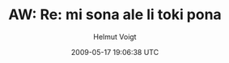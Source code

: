 ---
title: 'AW: Re: mi sona ale li toki pona'
posts: 1
hash: 'pXy0UFrY'
author: 'Helmut Voigt'
date: 2009-05-17 19:06:38 UTC
sources:
  - https://tokipona.yahoogroups.narkive.com/pXy0UFrY
---